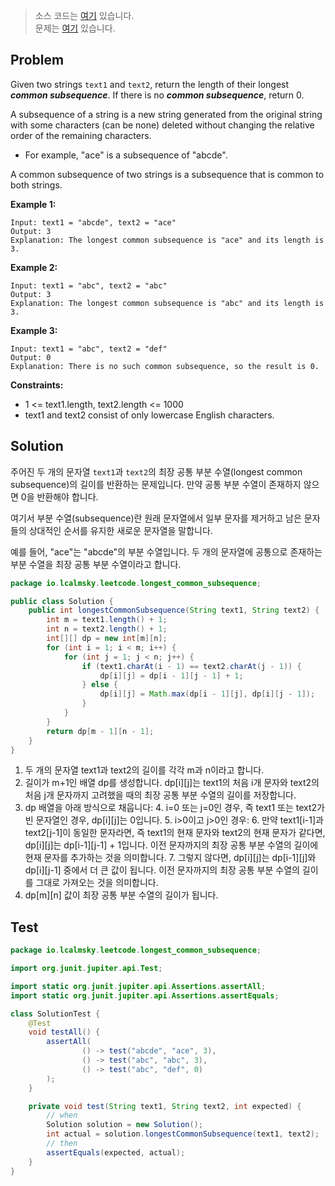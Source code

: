 > 소스 코드는 [여기](https://github.com/lcalmsky/leetcode/blob/master/src/main/java/io/lcalmsky/leetcode/longest_common_subsequence/Solution.java) 있습니다.  
> 문제는 [여기](https://leetcode.com/problems/longest-common-subsequence/) 있습니다.

## Problem

Given two strings `text1` and `text2`, return the length of their longest _**common subsequence**_. If there is no _**common subsequence**_, return 0.

A subsequence of a string is a new string generated from the original string with some characters (can be none) deleted without changing the relative order of the remaining characters.

* For example, "ace" is a subsequence of "abcde".

A common subsequence of two strings is a subsequence that is common to both strings.

**Example 1:**
```text
Input: text1 = "abcde", text2 = "ace"
Output: 3  
Explanation: The longest common subsequence is "ace" and its length is 3.
```

**Example 2:**

```text
Input: text1 = "abc", text2 = "abc"
Output: 3
Explanation: The longest common subsequence is "abc" and its length is 3.
```

**Example 3:**

```text
Input: text1 = "abc", text2 = "def"
Output: 0
Explanation: There is no such common subsequence, so the result is 0.
```

**Constraints:**

* 1 <= text1.length, text2.length <= 1000
* text1 and text2 consist of only lowercase English characters.

## Solution

주어진 두 개의 문자열 `text1`과 `text2`의 최장 공통 부분 수열(longest common subsequence)의 길이를 반환하는 문제입니다. 만약 공통 부분 수열이 존재하지 않으면 0을 반환해야 합니다.

여기서 부분 수열(subsequence)란 원래 문자열에서 일부 문자를 제거하고 남은 문자들의 상대적인 순서를 유지한 새로운 문자열을 말합니다.

예를 들어, "ace"는 "abcde"의 부분 수열입니다. 두 개의 문자열에 공통으로 존재하는 부분 수열을 최장 공통 부분 수열이라고 합니다.

```java
package io.lcalmsky.leetcode.longest_common_subsequence;

public class Solution {
    public int longestCommonSubsequence(String text1, String text2) {
        int m = text1.length() + 1;
        int n = text2.length() + 1;
        int[][] dp = new int[m][n];
        for (int i = 1; i < m; i++) {
            for (int j = 1; j < n; j++) {
                if (text1.charAt(i - 1) == text2.charAt(j - 1)) {
                    dp[i][j] = dp[i - 1][j - 1] + 1;
                } else {
                    dp[i][j] = Math.max(dp[i - 1][j], dp[i][j - 1]);
                }
            }
        }
        return dp[m - 1][n - 1];
    }
}

```


1. 두 개의 문자열 text1과 text2의 길이를 각각 m과 n이라고 합니다.
2. 길이가 m+1인 배열 dp를 생성합니다. dp[i][j]는 text1의 처음 i개 문자와 text2의 처음 j개 문자까지 고려했을 때의 최장 공통 부분 수열의 길이를 저장합니다.
3. dp 배열을 아래 방식으로 채웁니다:
   4. i=0 또는 j=0인 경우, 즉 text1 또는 text2가 빈 문자열인 경우, dp[i][j]는 0입니다. 
   5. i>0이고 j>0인 경우:
      6. 만약 text1[i-1]과 text2[j-1]이 동일한 문자라면, 즉 text1의 현재 문자와 text2의 현재 문자가 같다면, dp[i][j]는 dp[i-1][j-1] + 1입니다. 이전 문자까지의 최장 공통 부분 수열의 길이에 현재 문자를 추가하는 것을 의미합니다. 
      7. 그렇지 않다면, dp[i][j]는 dp[i-1][j]와 dp[i][j-1] 중에서 더 큰 값이 됩니다. 이전 문자까지의 최장 공통 부분 수열의 길이를 그대로 가져오는 것을 의미합니다.
4. dp[m][n] 값이 최장 공통 부분 수열의 길이가 됩니다.

## Test

```java
package io.lcalmsky.leetcode.longest_common_subsequence;

import org.junit.jupiter.api.Test;

import static org.junit.jupiter.api.Assertions.assertAll;
import static org.junit.jupiter.api.Assertions.assertEquals;

class SolutionTest {
    @Test
    void testAll() {
        assertAll(
                () -> test("abcde", "ace", 3),
                () -> test("abc", "abc", 3),
                () -> test("abc", "def", 0)
        );
    }

    private void test(String text1, String text2, int expected) {
        // when
        Solution solution = new Solution();
        int actual = solution.longestCommonSubsequence(text1, text2);
        // then
        assertEquals(expected, actual);
    }
}
```